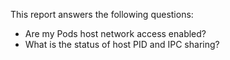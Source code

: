 This report answers the following questions:

- Are my Pods host network access enabled?
- What is the status of host PID and IPC sharing?
